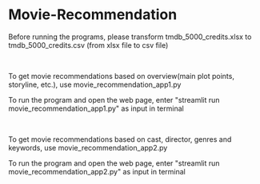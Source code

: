 # Movie-Recommendation



Before running the programs, please transform tmdb_5000_credits.xlsx to tmdb_5000_credits.csv (from xlsx file to csv file)

$~$

To get movie recommendations based on overview(main plot points, storyline, etc.), use movie_recommendation_app1.py

To run the program and open the web page, enter "streamlit run movie_recommendation_app1.py" as input in terminal

$~$

To get movie recommendations based on cast, director, genres and keywords, use movie_recommendation_app2.py

To run the program and open the web page, enter "streamlit run movie_recommendation_app2.py" as input in terminal
